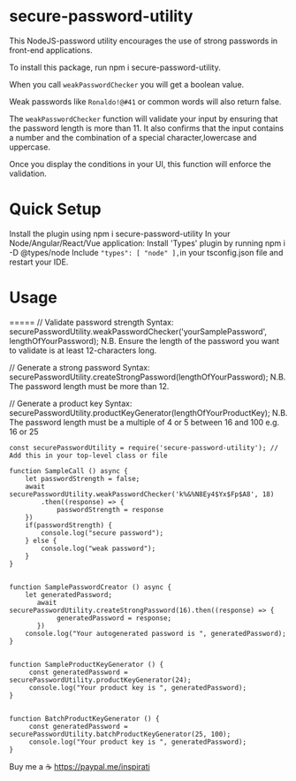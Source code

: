 # secure-password-utility
This NodeJS-password utility encourages the use of strong passwords in front-end applications.

To install this package, run npm i secure-password-utility.

When you call `weakPasswordChecker` you will get a boolean value.

Weak passwords like `Ronaldo!@#41` or common words will also return false.

The `weakPasswordChecker` function will validate your input by ensuring that the password length is more than 11.
It also confirms that the input contains a number and the combination of a special character,lowercase and uppercase.

Once you display the conditions in your UI, this function will enforce the validation.

# Quick Setup
Install the plugin using npm i secure-password-utility
In your
Node/Angular/React/Vue application:
Install 'Types' plugin by running npm i -D @types/node
Include
`"types": [
"node"
],`in your tsconfig.json file and restart your IDE.

# Usage
=====
// Validate password strength
Syntax: securePasswordUtility.weakPasswordChecker('yourSamplePassword', lengthOfYourPassword);
N.B. Ensure the length of the password you want to validate is at least 12-characters long.

// Generate a strong password
Syntax: securePasswordUtility.createStrongPassword(lengthOfYourPassword);
N.B. The password length must be more than 12.

// Generate a product key
Syntax: securePasswordUtility.productKeyGenerator(lengthOfYourProductKey);
N.B. The password length must be a multiple of 4 or 5 between 16 and 100 e.g. 16 or 25


````
const securePasswordUtility = require('secure-password-utility'); // Add this in your top-level class or file

````

````
function SampleCall () async {
    let passwordStrength = false;
    await securePasswordUtility.weakPasswordChecker('k%&%N8Ey4$Yx$Fp$A8', 18)
        .then((response) => {
            passwordStrength = response
    })
    if(passwordStrength) {
        console.log("secure password");
    } else {
        console.log("weak password");
    }
}
````

````

function SamplePasswordCreator () async {     
    let generatedPassword;
       await securePasswordUtility.createStrongPassword(16).then((response) => {
            generatedPassword = response;
       })
    console.log("Your autogenerated password is ", generatedPassword);
}
````

````

function SampleProductKeyGenerator () {
     const generatedPassword = securePasswordUtility.productKeyGenerator(24);
     console.log("Your product key is ", generatedPassword);
}
````

````

function BatchProductKeyGenerator () {
     const generatedPassword = securePasswordUtility.batchProductKeyGenerator(25, 100);
     console.log("Your product key is ", generatedPassword);
}
````


Buy me a  ☕
https://paypal.me/inspirati
